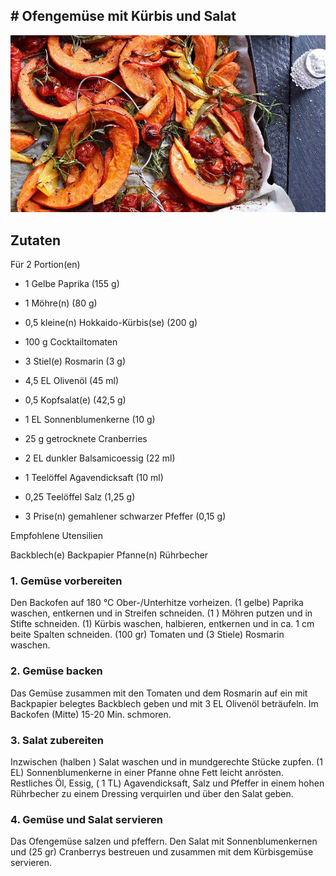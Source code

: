 ## # Ofengemüse mit Kürbis und Salat

![](../_bilder/OfengemüseMitKürbisUndSalat.jpg)

## Zutaten

Für 2 Portion(en)

- 1 Gelbe Paprika (155 g)

- 1 Möhre(n) (80 g)

- 0,5 kleine(n) Hokkaido-Kürbis(se) (200 g)

- 100 g Cocktailtomaten

- 3 Stiel(e) Rosmarin (3 g)

- 4,5 EL Olivenöl (45 ml)

- 0,5 Kopfsalat(e) (42,5 g)

- 1 EL Sonnenblumenkerne (10 g)

- 25 g getrocknete Cranberries

- 2 EL dunkler Balsamicoessig (22 ml)

- 1 Teelöffel Agavendicksaft (10 ml)

- 0,25 Teelöffel Salz (1,25 g)

- 3 Prise(n) gemahlener schwarzer Pfeffer (0,15 g)

Empfohlene Utensilien

Backblech(e) Backpapier Pfanne(n) Rührbecher

### 1. Gemüse vorbereiten

Den Backofen auf 180 °C 
Ober-/Unterhitze vorheizen. (1 gelbe) Paprika waschen, entkernen und in Streifen schneiden. (1 ) Möhren putzen und in Stifte schneiden. (1) Kürbis waschen, halbieren, entkernen und in ca. 1 cm beite Spalten schneiden. (100 gr) Tomaten und (3 Stiele) Rosmarin waschen.

### 2. Gemüse backen

Das Gemüse zusammen mit den Tomaten und dem Rosmarin auf ein mit Backpapier belegtes Backblech geben und mit 3 EL Olivenöl beträufeln. Im Backofen (Mitte) 15-20 Min. schmoren.

### 3. Salat zubereiten

Inzwischen (halben ) Salat waschen und in mundgerechte Stücke zupfen. (1 EL) Sonnenblumenkerne in einer Pfanne ohne Fett leicht anrösten. Restliches Öl, Essig, ( 1 TL) Agavendicksaft, Salz und Pfeffer in einem hohen Rührbecher zu einem Dressing verquirlen und über den Salat geben.

### 4. Gemüse und Salat servieren

Das Ofengemüse salzen und pfeffern. Den Salat mit Sonnenblumenkernen und (25 gr) Cranberrys bestreuen und zusammen mit dem Kürbisgemüse servieren.

